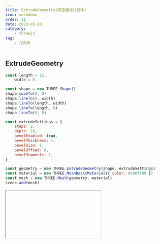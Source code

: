 ```yaml
---
title: ExtrudeGeometry(挤压缓冲几何体)
icon: markdown
order: 21
date: 2023-03-10
category:
    - threejs
tag:
    - 几何体
---
```


## ExtrudeGeometry

```js
const length = 12,
    width = 8

const shape = new THREE.Shape()
shape.moveTo(0, 0)
shape.lineTo(0, width)
shape.lineTo(length, width)
shape.lineTo(length, 0)
shape.lineTo(0, 0)

const extrudeSettings = {
    steps: 2,
    depth: 16,
    bevelEnabled: true,
    bevelThickness: 1,
    bevelSize: 1,
    bevelOffset: 0,
    bevelSegments: 1,
}

const geometry = new THREE.ExtrudeGeometry(shape, extrudeSettings)
const material = new THREE.MeshBasicMaterial({ color: 0x00ff00 })
const mesh = new THREE.Mesh(geometry, material)
scene.add(mesh)
```

<IFrame url="https://luotainxu-demo.netlify.app/#/threejs/extrudeGeometry"/>

## 构造器

### shapes : Array

形状或者一个包含形状的数组

### options : Object

一个包含有下列参数的对象

- curveSegments — int，曲线上点的数量，默认值是12。
- steps — int，用于沿着挤出样条的深度细分的点的数量，默认值为1。
- depth — float，挤出的形状的深度，默认值为1。
- bevelEnabled — bool，对挤出的形状应用是否斜角，默认值为true。
- bevelThickness — float，设置原始形状上斜角的厚度。默认值为0.2。
- bevelSize — float。斜角与原始形状轮廓之间的延伸距离，默认值为bevelThickness-0.1。
- bevelOffset — float. Distance from the shape outline that the bevel starts. Default is 0.
- bevelSegments — int。斜角的分段层数，默认值为3。
- extrudePath — THREE.Curve对象。一条沿着被挤出形状的三维样条线。Bevels not supported for path extrusion.
- UVGenerator — Object。提供了UV生成器函数的对象。

## 属性

共有属性请参见其基类BufferGeometry

### .parameters : Object

一个包含着构造函数中每个参数的对象。在对象实例化之后，对该属性的任何修改都不会改变这个几何体

## 方法

共有方法请参见其基类BufferGeometry
